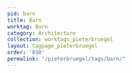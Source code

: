 ```yaml
---
pid: barn
title: Barn
worktag: Barn
category: Architecture
collection: worktags_pieterbruegel
layout: tagpage_pieterbruegel
order: '010'
permalink: "/pieterbruegel/tags/barn/"
---
```

